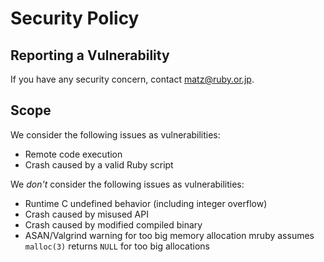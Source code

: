 # Security Policy

## Reporting a Vulnerability

If you have any security concern, contact <matz@ruby.or.jp>.

## Scope

We consider the following issues as vulnerabilities:

- Remote code execution
- Crash caused by a valid Ruby script

We _don't_ consider the following issues as vulnerabilities:

- Runtime C undefined behavior (including integer overflow)
- Crash caused by misused API
- Crash caused by modified compiled binary
- ASAN/Valgrind warning for too big memory allocation
  mruby assumes `malloc(3)` returns `NULL` for too big allocations
